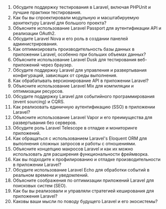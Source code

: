 1. Обсудите поддержку тестирования в Laravel, включая PHPUnit и лучшие практики тестирования.
2. Как бы вы спроектировали модульную и масштабируемую архитектуру Laravel для большого проекта?
3. Объясните использование Laravel Passport для аутентификации API и реализации OAuth2.
4. Обсудите Laravel Nova и его роль в создании панелей администрирования.
5. Как оптимизировать производительность базы данных в приложении Laravel, особенно при больших объемах данных?
6. Объясните использование Laravel Dusk для тестирования веб-приложений через браузер.
7. Обсудите поддержку Laravel для управления и развертывания конфигураций, зависящих от среды выполнения.
8. Как обрабатывать версионирование API в приложении Laravel?
9. Объясните использование Laravel Mix для компиляции и оптимизации ресурсов.
10. Обсудите поддержку Laravel для событийного программирования (event sourcing) и CQRS.
11. Как реализовать единичную аутентификацию (SSO) в приложении Laravel?
12. Объясните использование Laravel Vapor и его преимущества для развертывания без серверов.
13. Обсудите роль Laravel Telescope в отладке и мониторинге приложений.
14. Как обращаться с использованием Laravel's Eloquent ORM для выполнения сложных запросов и работы с отношениями.
15. Объясните концепцию макросов Laravel и как их можно использовать для расширения функциональности фреймворка.
16. Как вы подходите к профилированию и отладке производительности в приложении Laravel?
17. Обсудите использование Laravel Echo для обработки событий в реальном времени и уведомлений.
18. Объясните соображения по оптимизации приложений Laravel для поисковых систем (SEO).
19. Как бы вы реализовали и управляли стратегией кеширования для приложения Laravel?
20. Каковы ваши мысли по поводу будущего Laravel и его экосистемы?